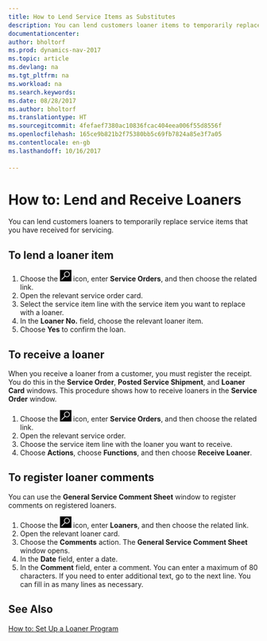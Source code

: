 ```yaml
---
title: How to Lend Service Items as Substitutes
description: You can lend customers loaner items to temporarily replace service items that you have received for servicing.
documentationcenter: 
author: bholtorf
ms.prod: dynamics-nav-2017
ms.topic: article
ms.devlang: na
ms.tgt_pltfrm: na
ms.workload: na
ms.search.keywords: 
ms.date: 08/28/2017
ms.author: bholtorf
ms.translationtype: HT
ms.sourcegitcommit: 4fefaef7380ac10836fcac404eea006f55d8556f
ms.openlocfilehash: 165ce9b821b2f75380bb5c69fb7824a85e3f7a05
ms.contentlocale: en-gb
ms.lasthandoff: 10/16/2017

---
```

# <a name="how-to-lend-and-receive-loaners"></a>How to: Lend and Receive Loaners
You can lend customers loaners to temporarily replace service items that you have received for servicing.  
  
## <a name="to-lend-a-loaner-item"></a>To lend a loaner item    
1. Choose the ![Search for Page or Report](media/ui-search/search_small.png "Search for Page or Report icon") icon, enter **Service Orders**, and then choose the related link.  
2. Open the relevant service order card.  
3. Select the service item line with the service item you want to replace with a loaner.  
4. In the **Loaner No.** field, choose the relevant loaner item.  
5. Choose **Yes** to confirm the loan.  

## <a name="to-receive-a-loaner"></a>To receive a loaner  
When you receive a loaner from a customer, you must register the receipt. You do this in the **Service Order**, **Posted Service Shipment**, and **Loaner Card** windows. This procedure shows how to receive loaners in the **Service Order** window.  
  
1. Choose the ![Search for Page or Report](media/ui-search/search_small.png "Search for Page or Report icon") icon, enter **Service Orders**, and then choose the related link.  
2. Open the relevant service order.  
3. Choose the service item line with the loaner you want to receive.  
4. Choose **Actions**, choose **Functions**, and then choose **Receive Loaner**.  

## <a name="to-register-loaner-comments"></a>To register loaner comments  
You can use the **General Service Comment Sheet** window to register comments on registered loaners.  
  
1. Choose the ![Search for Page or Report](media/ui-search/search_small.png "Search for Page or Report icon") icon, enter **Loaners**, and then choose the related link.  
2. Open the relevant loaner card.  
3. Choose the **Comments** action. The **General Service Comment Sheet** window opens.  
4. In the **Date** field, enter a date.  
5. In the **Comment** field, enter a comment. You can enter a maximum of 80 characters. If you need to enter additional text, go to the next line. You can fill in as many lines as necessary.  
  
## <a name="see-also"></a>See Also  
[How to: Set Up a Loaner Program](service-how-setup-loaner-program.md)   

